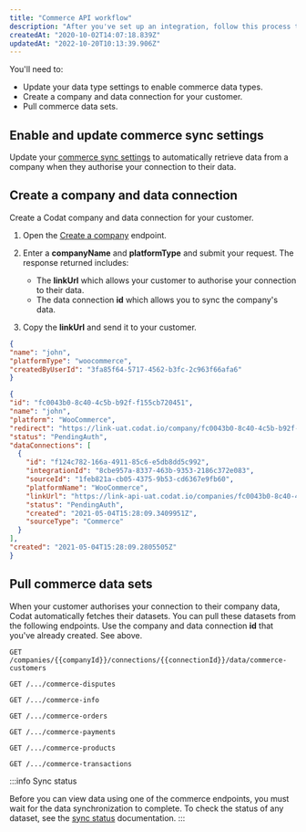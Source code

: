 ```yaml
---
title: "Commerce API workflow"
description: "After you've set up an integration, follow this process to use Codat's API to enable, link, and pull your customers' commerce data"
createdAt: "2020-10-02T14:07:18.839Z"
updatedAt: "2022-10-20T10:13:39.906Z"
---
```


You'll need to:

- Update your data type settings to enable commerce data types.
- Create a company and data connection for your customer.
- Pull commerce data sets.

## Enable and update commerce sync settings

Update your [commerce sync settings](/integrations/commerce/commerce-sync-settings#update-commerce-sync-settings-via-the-api) to automatically retrieve data from a company when they authorise your connection to their data.

## Create a company and data connection

Create a Codat company and data connection for your customer.

1. Open the [Create a company](/codat-api#/operations/create-company) endpoint.
2. Enter a **companyName** and **platformType** and submit your request.
   The response returned includes:
   
   - The **linkUrl** which allows your customer to authorise your connection to their data.
   - The data connection **id** which allows you to sync the company's data.

3. Copy the **linkUrl** and send it to your customer.

```json
{
"name": "john",
"platformType": "woocommerce",
"createdByUserId": "3fa85f64-5717-4562-b3fc-2c963f66afa6"
}
```

```json
{
"id": "fc0043b0-8c40-4c5b-b92f-f155cb720451",
"name": "john",
"platform": "WooCommerce",
"redirect": "https://link-uat.codat.io/company/fc0043b0-8c40-4c5b-b92f-f155cb720451",
"status": "PendingAuth",
"dataConnections": [
  {
    "id": "f124c782-166a-4911-85c6-e5db8dd5c992",
    "integrationId": "8cbe957a-8337-463b-9353-2186c372e083",
    "sourceId": "1feb821a-cb05-4375-9b53-cd6367e9fb60",
    "platformName": "WooCommerce",
    "linkUrl": "https://link-api-uat.codat.io/companies/fc0043b0-8c40-4c5b-b92f-f155cb720451/connections/f124c782-166a-4911-85c6-e5db8dd5c992/start",
    "status": "PendingAuth",
    "created": "2021-05-04T15:28:09.3409951Z",
    "sourceType": "Commerce"
  }
],
"created": "2021-05-04T15:28:09.2805505Z"
}
```

## Pull commerce data sets

When your customer authorises your connection to their company data, Codat automatically fetches their datasets. You can pull these datasets from the following endpoints. Use the company and data connection **id** that you've already created. See above.

`GET /companies/{{companyId}}/connections/{{connectionId}}/data/commerce-customers`

`GET /.../commerce-disputes`

`GET /.../commerce-info`

`GET /.../commerce-orders`

`GET /.../commerce-payments`

`GET /.../commerce-products`

`GET /.../commerce-transactions`

:::info Sync status

Before you can view data using one of the commerce endpoints, you must wait for the data synchronization to complete. To check the status of any dataset, see the [sync status](/core-concepts/status) documentation.
:::
